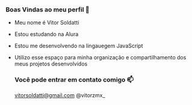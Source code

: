 ### Boas Vindas ao meu perfil 🚀

- Meu nome é Vitor Soldatti
- Estou estudando na Alura
- Estou me desenvolvendo na lingauegem JavaScript
- Utilizo esse espaço para minha organização e compartilhamento dos meus projetos desenvolvidos

  ### Você pode entrar em contato comigo 📫

  vitorsoldatti@gmail.com
  @vitorzmx_
